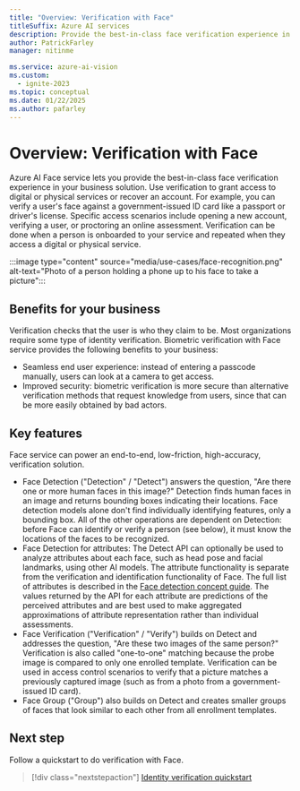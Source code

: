```yaml
---
title: "Overview: Verification with Face"
titleSuffix: Azure AI services
description: Provide the best-in-class face verification experience in your business solution using Azure AI Face service. You can verify a user's face against a government-issued ID card like a passport or driver's license.
author: PatrickFarley
manager: nitinme

ms.service: azure-ai-vision
ms.custom:
  - ignite-2023
ms.topic: conceptual
ms.date: 01/22/2025
ms.author: pafarley
---
```


# Overview: Verification with Face 

Azure AI Face service lets you provide the best-in-class face verification experience in your business solution. Use verification to grant access to digital or physical services or recover an account. For example, you can verify a user's face against a government-issued ID card like a passport or driver's license. Specific access scenarios include opening a new account, verifying a user, or proctoring an online assessment. Verification can be done when a person is onboarded to your service and repeated when they access a digital or physical service.

:::image type="content" source="media/use-cases/face-recognition.png" alt-text="Photo of a person holding a phone up to his face to take a picture":::

## Benefits for your business 

Verification checks that the user is who they claim to be. Most organizations require some type of identity verification. Biometric verification with Face service provides the following benefits to your business:

* Seamless end user experience: instead of entering a passcode manually, users can look at a camera to get access. 
* Improved security: biometric verification is more secure than alternative verification methods that request knowledge from users, since that can be more easily obtained by bad actors.  

## Key features 

Face service can power an end-to-end, low-friction, high-accuracy, verification solution.

* Face Detection ("Detection" / "Detect") answers the question, "Are there one or more human faces in this image?" Detection finds human faces in an image and returns bounding boxes indicating their locations. Face detection models alone don't find individually identifying features, only a bounding box. All of the other operations are dependent on Detection: before Face can identify or verify a person (see below), it must know the locations of the faces to be recognized.
* Face Detection for attributes: The Detect API can optionally be used to analyze attributes about each face, such as head pose and facial landmarks, using other AI models. The attribute functionality is separate from the verification and identification functionality of Face. The full list of attributes is described in the [Face detection concept guide](concept-face-detection.md). The values returned by the API for each attribute are predictions of the perceived attributes and are best used to make aggregated approximations of attribute representation rather than individual assessments. 
* Face Verification ("Verification" / "Verify") builds on Detect and addresses the question, "Are these two images of the same person?" Verification is also called "one-to-one" matching because the probe image is compared to only one enrolled template. Verification can be used in access control scenarios to verify that a picture matches a previously captured image (such as from a photo from a government-issued ID card).
* Face Group ("Group") also builds on Detect and creates smaller groups of faces that look similar to each other from all enrollment templates.  

## Next step

Follow a quickstart to do verification with Face. 

> [!div class="nextstepaction"]
> [Identity verification quickstart](./quickstarts-sdk/identity-client-library.md)
